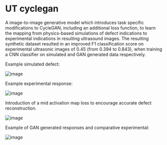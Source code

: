 # UT cyclegan
A image-to-image generative model which introduces task specific modifications to CycleGAN, including an additional loss function, to learn the mapping from physics-based simulations of defect indications to experimental indications in resulting ultrasound images. The resulting synthetic dataset resulted in an improved F1 classification score on experimental ultrasonic images of 0.45 (from 0.394 to 0.843), when training a CNN classifier on simulated and GAN generated data respectively.


Example simulated defect:

![image](https://user-images.githubusercontent.com/71640417/223427399-f2470a2e-a70b-4074-8b8e-963c278bccfb.png)


Example experimental response:

![image](https://user-images.githubusercontent.com/71640417/223427454-39b883a9-fa3c-454f-b102-016a923d0b37.png)


Introduction of a mid activation map loss to encourage accurate defect reconstruction.

![image](https://user-images.githubusercontent.com/71640417/223427211-148c4e1f-77ac-457b-9bdf-5d113823c19f.png)


Example of GAN generated responses and comparative experimental:

![image](https://user-images.githubusercontent.com/71640417/223427551-666e0ead-39f1-439b-8279-45f022c668d6.png)
